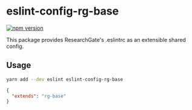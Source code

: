 # eslint-config-rg-base

[![npm version](https://img.shields.io/npm/v/eslint-config-rg-base.svg)](https://www.npmjs.com/package/eslint-config-rg-base)

This package provides ResearchGate's .eslintrc as an extensible shared config.

## Usage

```bash
yarn add --dev eslint eslint-config-rg-base
```

```json
{
  "extends": "rg-base"
}
```

